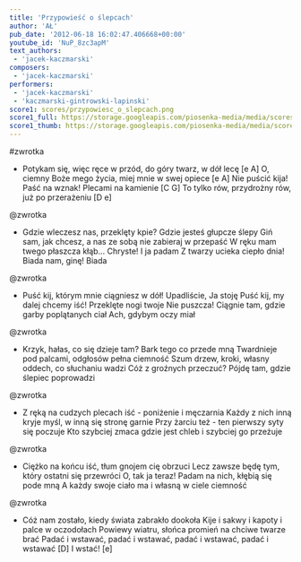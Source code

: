 ```yaml
---
title: 'Przypowieść o ślepcach'
author: 'AŁ'
pub_date: '2012-06-18 16:02:47.406668+00:00'
youtube_id: 'NuP_8zc3apM'
text_authors:
 - 'jacek-kaczmarski'
composers:
 - 'jacek-kaczmarski'
performers:
 - 'jacek-kaczmarski'
 - 'kaczmarski-gintrowski-lapinski'
score1: scores/przypowiesc_o_slepcach.png
score1_full: https://storage.googleapis.com/piosenka-media/media/scores/przypowiesc_o_slepcach.png
score1_thumb: https://storage.googleapis.com/piosenka-media/media/scores/przypowiesc_o_slepcach.png.180x0_q85_upscale.jpg
---
```


#zwrotka
- Potykam się, więc ręce w przód, do góry twarz, w dół lecę [e A]
O, ciemny Boże mego życia, miej mnie w swej opiece [e A]
Nie puścić kija! Paść na wznak! Plecami na kamienie [C G]
To tylko rów, przydrożny rów, już po przerażeniu [D e]

@zwrotka
- Gdzie wleczesz nas, przeklęty kpie? Gdzie jesteś głupcze ślepy
Giń sam, jak chcesz, a nas ze sobą nie zabieraj w przepaść
W ręku mam twego płaszcza kłąb... Chryste! I ja padam
Z twarzy ucieka ciepło dnia! Biada nam, ginę! Biada

@zwrotka
- Puść kij, którym mnie ciągniesz w dół! Upadliście, Ja stoję
Puść kij, my dalej chcemy iść! Przeklęte nogi twoje
Nie puszcza! Ciągnie tam, gdzie garby poplątanych ciał
Ach, gdybym oczy miał

@zwrotka
- Krzyk, hałas, co się dzieje tam? Bark tego co przede mną
Twardnieje pod palcami, odgłosów pełna ciemność
Szum drzew, kroki, własny oddech, co słuchaniu wadzi
Cóż z groźnych przeczuć? Pójdę tam, gdzie ślepiec poprowadzi

@zwrotka
- Z ręką na cudzych plecach iść - poniżenie i męczarnia
Każdy z nich inną kryje myśl, w inną się stronę garnie
Przy żarciu też - ten pierwszy syty się poczuje
Kto szybciej zmaca gdzie jest chleb i szybciej go przeżuje

@zwrotka
- Ciężko na końcu iść, tłum gnojem cię obrzuci
Lecz zawsze będę tym, który ostatni się przewróci
O, tak ja teraz! Padam na nich, kłębią się pode mną
A każdy swoje ciało ma i własną w ciele ciemność

@zwrotka
- Cóż nam zostało, kiedy świata zabrakło dookoła
Kije i sakwy i kapoty i palce w oczodołach
Powiewy wiatru, słońca promień na chciwe twarze brać
Padać i wstawać, padać i wstawać, padać i wstawać, padać i wstawać [D]
I wstać! [e]